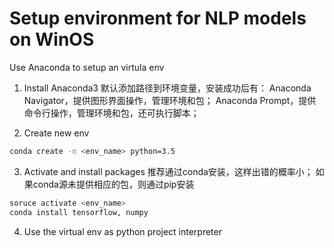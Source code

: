 # Setup environment for NLP models on WinOS

Use Anaconda to setup an virtula env
1. Install Anaconda3
默认添加路径到环境变量，安装成功后有：
Anaconda Navigator，提供图形界面操作，管理环境和包；
Anaconda Prompt，提供命令行操作，管理环境和包，还可执行脚本；

2. Create new env
```bash
conda create -n <env_name> python=3.5
```

3. Activate and install packages
推荐通过conda安装，这样出错的概率小；
如果conda源未提供相应的包，则通过pip安装
```bash
soruce activate <env_name>
conda install tensorflow, numpy
```

4. Use the virtual env as python project interpreter